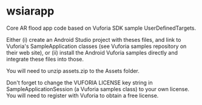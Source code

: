 # wsiarapp

Core AR flood app code based on Vuforia SDK sample UserDefinedTargets.

Either (i) create an Android Studio project with theses files, and link to Vuforia's SampleApplication classes (see Vuforia samples repository on their web site), or (ii) install the Android Vuforia samples directly and integrate these files into those.

You will need to unzip assets.zip to the Assets folder.

Don't forget to change the VUFORIA LICENSE key string in SampleApplicationSession (a Vuforia samples class) to your own license. You will need to register with Vuforia to obtain a free license.

